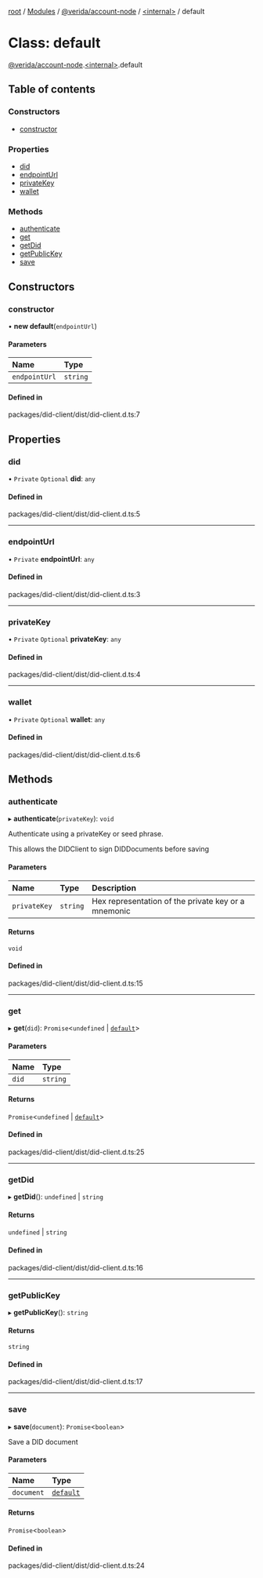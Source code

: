 [root](../README.md) / [Modules](../modules.md) / [@verida/account-node](../modules/verida_account_node.md) / [<internal\>](../modules/verida_account_node._internal_.md) / default

# Class: default

[@verida/account-node](../modules/verida_account_node.md).[<internal\>](../modules/verida_account_node._internal_.md).default

## Table of contents

### Constructors

- [constructor](verida_account_node._internal_.default-1.md#constructor)

### Properties

- [did](verida_account_node._internal_.default-1.md#did)
- [endpointUrl](verida_account_node._internal_.default-1.md#endpointurl)
- [privateKey](verida_account_node._internal_.default-1.md#privatekey)
- [wallet](verida_account_node._internal_.default-1.md#wallet)

### Methods

- [authenticate](verida_account_node._internal_.default-1.md#authenticate)
- [get](verida_account_node._internal_.default-1.md#get)
- [getDid](verida_account_node._internal_.default-1.md#getdid)
- [getPublicKey](verida_account_node._internal_.default-1.md#getpublickey)
- [save](verida_account_node._internal_.default-1.md#save)

## Constructors

### constructor

• **new default**(`endpointUrl`)

#### Parameters

| Name | Type |
| :------ | :------ |
| `endpointUrl` | `string` |

#### Defined in

packages/did-client/dist/did-client.d.ts:7

## Properties

### did

• `Private` `Optional` **did**: `any`

#### Defined in

packages/did-client/dist/did-client.d.ts:5

___

### endpointUrl

• `Private` **endpointUrl**: `any`

#### Defined in

packages/did-client/dist/did-client.d.ts:3

___

### privateKey

• `Private` `Optional` **privateKey**: `any`

#### Defined in

packages/did-client/dist/did-client.d.ts:4

___

### wallet

• `Private` `Optional` **wallet**: `any`

#### Defined in

packages/did-client/dist/did-client.d.ts:6

## Methods

### authenticate

▸ **authenticate**(`privateKey`): `void`

Authenticate using a privateKey or seed phrase.

This allows the DIDClient to sign DIDDocuments before saving

#### Parameters

| Name | Type | Description |
| :------ | :------ | :------ |
| `privateKey` | `string` | Hex representation of the private key or a mnemonic |

#### Returns

`void`

#### Defined in

packages/did-client/dist/did-client.d.ts:15

___

### get

▸ **get**(`did`): `Promise`<`undefined` \| [`default`](verida_account_node._internal_.default-4.md)\>

#### Parameters

| Name | Type |
| :------ | :------ |
| `did` | `string` |

#### Returns

`Promise`<`undefined` \| [`default`](verida_account_node._internal_.default-4.md)\>

#### Defined in

packages/did-client/dist/did-client.d.ts:25

___

### getDid

▸ **getDid**(): `undefined` \| `string`

#### Returns

`undefined` \| `string`

#### Defined in

packages/did-client/dist/did-client.d.ts:16

___

### getPublicKey

▸ **getPublicKey**(): `string`

#### Returns

`string`

#### Defined in

packages/did-client/dist/did-client.d.ts:17

___

### save

▸ **save**(`document`): `Promise`<`boolean`\>

Save a DID document

#### Parameters

| Name | Type |
| :------ | :------ |
| `document` | [`default`](verida_account_node._internal_.default-4.md) |

#### Returns

`Promise`<`boolean`\>

#### Defined in

packages/did-client/dist/did-client.d.ts:24
